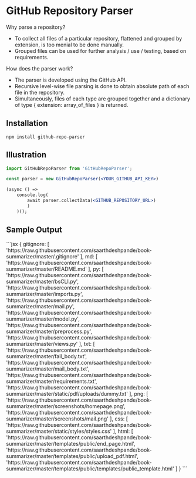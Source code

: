 # GitHub Repository Parser

Why parse a repository?
<ul>
<li>To collect all files of a particular repository, flattened and grouped by extension, is too menial to be done manually. 
<li>Grouped files can be used for further analysis / use / testing, based on requirements.
</ul>

How does the parser work?
<ul>
<li>The parser is developed using the GitHub API.</li>
<li>Recursive level-wise file parsing is done to obtain absolute path of each file in the repository.</li> 
<li>Simultaneously, files of each type are grouped together and a dictionary of type { extension: array_of_files } is returned.</li>
</ul>

<h2>Installation</h2>
<code>npm install github-repo-parser</code>


<h2>Illustration</h2>

```jsx
import GitHubRepoParser from 'GitHubRepoParser';

const parser = new GitHubRepoParser(<YOUR_GITHUB_API_KEY>)

(async () => 
    console.log(
        await parser.collectData(<GITHUB_REPOSITORY_URL>)
        )
    )();
```

<h2>Sample Output</h2>
```jsx
{
    gitignore: [
        'https://raw.githubusercontent.com/saarthdeshpande/book-summarizer/master/.gitignore'
    ],
    md: [
        'https://raw.githubusercontent.com/saarthdeshpande/book-summarizer/master/README.md'
    ],
    py: [
        'https://raw.githubusercontent.com/saarthdeshpande/book-summarizer/master/bsCLI.py',
        'https://raw.githubusercontent.com/saarthdeshpande/book-summarizer/master/imports.py',
        'https://raw.githubusercontent.com/saarthdeshpande/book-summarizer/master/mail.py',
        'https://raw.githubusercontent.com/saarthdeshpande/book-summarizer/master/model.py',
        'https://raw.githubusercontent.com/saarthdeshpande/book-summarizer/master/preprocess.py',
        'https://raw.githubusercontent.com/saarthdeshpande/book-summarizer/master/views.py'
    ],
    txt: [
        'https://raw.githubusercontent.com/saarthdeshpande/book-summarizer/master/fail_body.txt',
        'https://raw.githubusercontent.com/saarthdeshpande/book-summarizer/master/mail_body.txt',
        'https://raw.githubusercontent.com/saarthdeshpande/book-summarizer/master/requirements.txt',
        'https://raw.githubusercontent.com/saarthdeshpande/book-summarizer/master/static/pdf/uploads/dummy.txt'
    ],
    png: [
        'https://raw.githubusercontent.com/saarthdeshpande/book-summarizer/master/screenshots/homepage.png',
        'https://raw.githubusercontent.com/saarthdeshpande/book-summarizer/master/screenshots/mail.png'
    ],
    css: [
        'https://raw.githubusercontent.com/saarthdeshpande/book-summarizer/master/static/styles/styles.css'
    ],
    html: [
        'https://raw.githubusercontent.com/saarthdeshpande/book-summarizer/master/templates/public/end_page.html',
        'https://raw.githubusercontent.com/saarthdeshpande/book-summarizer/master/templates/public/upload_pdf.html',
        'https://raw.githubusercontent.com/saarthdeshpande/book-summarizer/master/templates/public/templates/public_template.html'
    ]
}
```